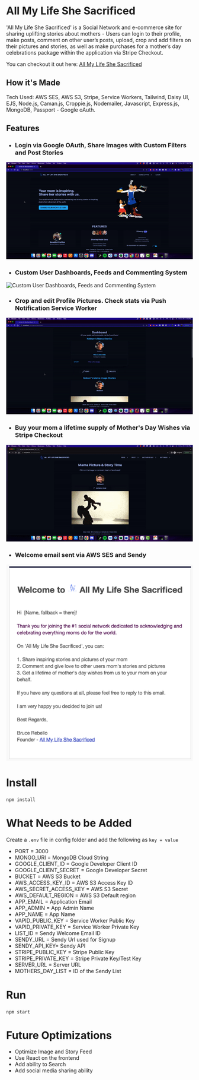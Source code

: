# All My Life She Sacrificed

'All My Life She Sacrificed' is a Social Network and e-commerce site for sharing uplifting stories about mothers - Users can login to their profile, make posts, comment on other user’s posts, upload, crop and add filters on their pictures and stories, as well as make purchases for a mother’s day celebrations package within the application via Stripe Checkout.

You can checkout it out here: [All My Life She Sacrificed](https://www.allmylifeshesacrificed.com/)

## How it's Made
Tech Used: AWS SES, AWS S3, Stripe, Service Workers, Tailwind, Daisy UI, EJS, Node.js, Caman.js, Croppie.js, Nodemailer, Javascript, Express.js, MongoDB, Passport - Google oAuth.

## Features

- ###  **Login via Google OAuth, Share Images with Custom Filters and Post Stories**


![User Login - Making Posts using Custom Image Filters](https://raw.githubusercontent.com/kolourr/All-My-Life-She-Sacrificed/main/apppages/pic3.gif)


- ### **Custom User Dashboards, Feeds and Commenting System**

![Custom User Dashboards, Feeds and Commenting System](https://raw.githubusercontent.com/kolourr/All-My-Life-She-Sacrificed/main/apppages/pic4.gif)


- ### **Crop and edit Profile Pictures. Check stats via Push Notification Service Worker**

![Crop and edit Profile Pictures. Check stats via Push Notification Service Worker](https://raw.githubusercontent.com/kolourr/All-My-Life-She-Sacrificed/main/apppages/pic1.gif)


- ### **Buy your mom a lifetime supply of Mother's Day Wishes via Stripe Checkout**

![Buy your mom a lifetime supply of Mother's Day Wishes via Stripe Checkout](https://raw.githubusercontent.com/kolourr/All-My-Life-She-Sacrificed/main/apppages/pic2.gif)


- ### **Welcome email sent via AWS SES and Sendy**

![Welcome email sent via AWS SES and Sendy](https://raw.githubusercontent.com/kolourr/All-My-Life-She-Sacrificed/main/apppages/welcome.png)


# Install

`npm install`


# What Needs to be Added

Create a `.env` file in config folder and add the following as `key = value`
- PORT = 3000
- MONGO_URI = MongoDB Cloud String
- GOOGLE_CLIENT_ID = Google Developer Client ID
- GOOGLE_CLIENT_SECRET = Google Developer Secret
- BUCKET = AWS S3 Bucket
- AWS_ACCESS_KEY_ID = AWS S3 Access Key ID
- AWS_SECRET_ACCESS_KEY = AWS S3 Secret
- AWS_DEFAULT_REGION = AWS S3 Default region
- APP_EMAIL = Application Email
- APP_ADMIN = App Admin Name
- APP_NAME = App Name
- VAPID_PUBLIC_KEY = Service Worker Public Key
- VAPID_PRIVATE_KEY = Service Worker Private Key
- LIST_ID = Sendy Welcome Email ID
- SENDY_URL = Sendy Url used for Signup
- SENDY_API_KEY= Sendy API
- STRIPE_PUBLIC_KEY = Stripe Public Key
- STRIPE_PRIVATE_KEY = Stripe Private Key/Test Key
- SERVER_URL = Server URL
- MOTHERS_DAY_LIST = ID of the Sendy List

# Run

`npm start`


# Future Optimizations
- Optimize Image and Story Feed
- Use React on the frontend
- Add ability to Search
- Add social media sharing ability